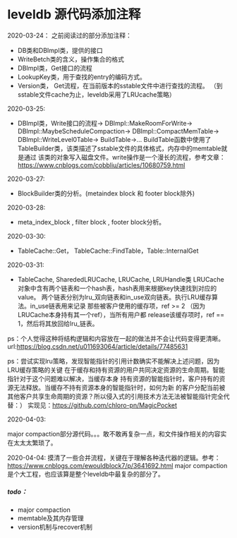 # leveldb 源代码添加注释

2020-03-24：
之前阅读过的部分添加注释：

* DB类和DBImpl类，提供的接口
* WriteBetch类的含义，操作集合的格式
* DBImpl类，Get接口的流程
* LookupKey类，用于查找的entry的编码方式。
* Version类， Get流程，在当前版本的sstable文件中进行查找的流程。
（到sstable文件cache为止，leveldb采用了LRUcache策略）

2020-03-25:
* DBImpl类，Write接口的流程->
    DBImpl::MakeRoomForWrite->
        DBImpl::MaybeScheduleCompaction->
            DBImpl::CompactMemTable->
                DBImpl::WriteLevel0Table->
                    BuildTable->...
BuildTable函数中使用了TableBuilder类，该类描述了sstable文件的具体格式，内存中的memtable就是通过
该类的对象写入磁盘文件。write操作是一个漫长的流程，参考文章：https://www.cnblogs.com/cobbliu/articles/10680759.html

2020-03-27:
* BlockBuilder类的分析。(metaindex block 和 footer block除外)

2020-03-28:
* meta_index_block , filter block , footer block分析。

2020-03-30:
* TableCache::Get， TableCache::FindTable，Table::InternalGet

2020-03-31:
* TableCache, SharededLRUCache, LRUCache, LRUHandle类
LRUCache对象中含有两个链表和一个hash表，hash表用来根据key快速找到对应的value。
两个链表分别为lru_双向链表和in_use双向链表。执行LRU缓存算法。in_use链表用来记录
那些被客户使用的缓存项，ref >= 2 （因为LRUCache本身持有其一个ref），当所有用户都
release该缓存项时，ref == 1，然后将其放回给lru_链表。

ps：个人觉得这种将结构逻辑和内容放在一起的做法并不会让代码变得更清晰。
url:https://blog.csdn.net/u011693064/article/details/77485631

ps：尝试实现lru策略，发现智能指针的引用计数确实不能解决上述问题，因为LRU缓存策略的关键
在于缓存和持有资源的用户共同决定资源的生命周期。智能指针对于这个问题难以解决，当缓存本身
持有资源的智能指针时，客户持有的资源无法释放。当缓存不持有资源本身的智能指针时，如何为新
的客户分配当前被其他客户共享生命周期的资源？所以侵入式的引用技术方法无法被智能指针完全代替：）
实现见：https://github.com/chloro-pn/MagicPocket

2020-04-03:

major compaction部分源代码。。。敢不敢再复杂一点，和文件操作相关的内容实在太太太繁琐了。

2020-04-04:
摸清了一些合并流程，关键在于理解各种迭代器的逻辑。参考：https://www.cnblogs.com/ewouldblock7/p/3641692.html
major compaction是个大工程，也应该算是整个leveldb中最复杂的部分了。

##### todo：
* major compaction
* memtable及其内存管理
* version机制与recover机制
